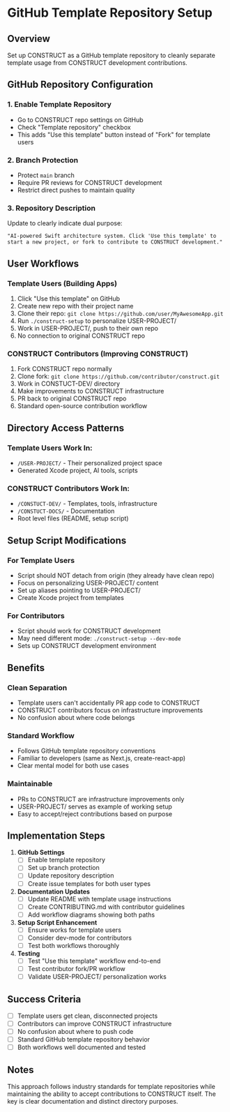 # GitHub Template Repository Setup

## Overview
Set up CONSTRUCT as a GitHub template repository to cleanly separate template usage from CONSTRUCT development contributions.

## GitHub Repository Configuration

### 1. Enable Template Repository
- Go to CONSTRUCT repo settings on GitHub
- Check "Template repository" checkbox
- This adds "Use this template" button instead of "Fork" for template users

### 2. Branch Protection
- Protect `main` branch
- Require PR reviews for CONSTRUCT development
- Restrict direct pushes to maintain quality

### 3. Repository Description
Update to clearly indicate dual purpose:
```
"AI-powered Swift architecture system. Click 'Use this template' to start a new project, or fork to contribute to CONSTRUCT development."
```

## User Workflows

### Template Users (Building Apps)
1. Click "Use this template" on GitHub
2. Create new repo with their project name
3. Clone their repo: `git clone https://github.com/user/MyAwesomeApp.git`
4. Run `./construct-setup` to personalize USER-PROJECT/
5. Work in USER-PROJECT/, push to their own repo
6. No connection to original CONSTRUCT repo

### CONSTRUCT Contributors (Improving CONSTRUCT)
1. Fork CONSTRUCT repo normally
2. Clone fork: `git clone https://github.com/contributor/construct.git`
3. Work in CONSTUCT-DEV/ directory
4. Make improvements to CONSTRUCT infrastructure
5. PR back to original CONSTRUCT repo
6. Standard open-source contribution workflow

## Directory Access Patterns

### Template Users Work In:
- `/USER-PROJECT/` - Their personalized project space
- Generated Xcode project, AI tools, scripts

### CONSTRUCT Contributors Work In:
- `/CONSTUCT-DEV/` - Templates, tools, infrastructure
- `/CONSTUCT-DOCS/` - Documentation
- Root level files (README, setup script)

## Setup Script Modifications

### For Template Users
- Script should NOT detach from origin (they already have clean repo)
- Focus on personalizing USER-PROJECT/ content
- Set up aliases pointing to USER-PROJECT/
- Create Xcode project from templates

### For Contributors  
- Script should work for CONSTRUCT development
- May need different mode: `./construct-setup --dev-mode`
- Sets up CONSTRUCT development environment

## Benefits

### Clean Separation
- Template users can't accidentally PR app code to CONSTRUCT
- CONSTRUCT contributors focus on infrastructure improvements
- No confusion about where code belongs

### Standard Workflow
- Follows GitHub template repository conventions  
- Familiar to developers (same as Next.js, create-react-app)
- Clear mental model for both use cases

### Maintainable
- PRs to CONSTRUCT are infrastructure improvements only
- USER-PROJECT/ serves as example of working setup
- Easy to accept/reject contributions based on purpose

## Implementation Steps

1. **GitHub Settings**
   - [ ] Enable template repository
   - [ ] Set up branch protection
   - [ ] Update repository description
   - [ ] Create issue templates for both user types

2. **Documentation Updates**
   - [ ] Update README with template usage instructions
   - [ ] Create CONTRIBUTING.md with contributor guidelines  
   - [ ] Add workflow diagrams showing both paths

3. **Setup Script Enhancement**
   - [ ] Ensure works for template users
   - [ ] Consider dev-mode for contributors
   - [ ] Test both workflows thoroughly

4. **Testing**
   - [ ] Test "Use this template" workflow end-to-end
   - [ ] Test contributor fork/PR workflow
   - [ ] Validate USER-PROJECT/ personalization works

## Success Criteria

- [ ] Template users get clean, disconnected projects
- [ ] Contributors can improve CONSTRUCT infrastructure
- [ ] No confusion about where to push code
- [ ] Standard GitHub template repository behavior
- [ ] Both workflows well documented and tested

## Notes

This approach follows industry standards for template repositories while maintaining the ability to accept contributions to CONSTRUCT itself. The key is clear documentation and distinct directory purposes.